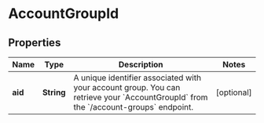

# AccountGroupId


## Properties

| Name | Type | Description | Notes |
|------------ | ------------- | ------------- | -------------|
|**aid** | **String** | A unique identifier associated with your account group. You can retrieve your &#x60;AccountGroupId&#x60; from the &#x60;/account-groups&#x60; endpoint. |  [optional] |



